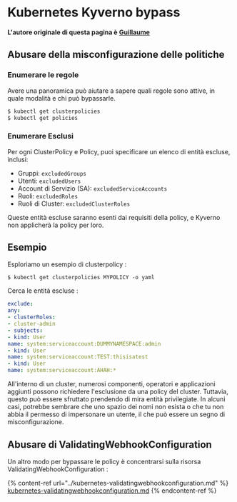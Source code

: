# Kubernetes Kyverno bypass

**L'autore originale di questa pagina è** [**Guillaume**](https://www.linkedin.com/in/guillaume-chapela-ab4b9a196)

## Abusare della misconfigurazione delle politiche

### Enumerare le regole

Avere una panoramica può aiutare a sapere quali regole sono attive, in quale modalità e chi può bypassarle.
```bash
$ kubectl get clusterpolicies
$ kubectl get policies
```
### Enumerare Esclusi

Per ogni ClusterPolicy e Policy, puoi specificare un elenco di entità escluse, inclusi:

* Gruppi: `excludedGroups`
* Utenti: `excludedUsers`
* Account di Servizio (SA): `excludedServiceAccounts`
* Ruoli: `excludedRoles`
* Ruoli di Cluster: `excludedClusterRoles`

Queste entità escluse saranno esenti dai requisiti della policy, e Kyverno non applicherà la policy per loro.

## Esempio&#x20;

Esploriamo un esempio di clusterpolicy :&#x20;
```
$ kubectl get clusterpolicies MYPOLICY -o yaml
```
Cerca le entità escluse :&#x20;
```yaml
exclude:
any:
- clusterRoles:
- cluster-admin
- subjects:
- kind: User
name: system:serviceaccount:DUMMYNAMESPACE:admin
- kind: User
name: system:serviceaccount:TEST:thisisatest
- kind: User
name: system:serviceaccount:AHAH:*

```
All'interno di un cluster, numerosi componenti, operatori e applicazioni aggiunti possono richiedere l'esclusione da una policy del cluster. Tuttavia, questo può essere sfruttato prendendo di mira entità privilegiate. In alcuni casi, potrebbe sembrare che uno spazio dei nomi non esista o che tu non abbia il permesso di impersonare un utente, il che può essere un segno di misconfigurazione.

## Abusare di ValidatingWebhookConfiguration

Un altro modo per bypassare le policy è concentrarsi sulla risorsa ValidatingWebhookConfiguration :&#x20;

{% content-ref url="../kubernetes-validatingwebhookconfiguration.md" %}
[kubernetes-validatingwebhookconfiguration.md](../kubernetes-validatingwebhookconfiguration.md)
{% endcontent-ref %}
